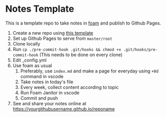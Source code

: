 # Notes Template

This is a template repo to take notes in [foam](https://foambubble.github.io/foam/) and publish to Github Pages.

1. Create a new repo using [this template](https://github.com/DhruvaSambrani/notes-template/generate)
2. Set up Github Pages to serve from `master/root`
3. Clone locally
4. Run `cp ./pre-commit-hook .git/hooks && chmod +x .git/hooks/pre-commit-hook` (This needs to be done on every clone)
5. Edit _config.yml
6. Use foam as usual
    1. Preferably, use `index.md` and make a page for everyday using `+0d` command in vscode
    2. Take notes in today's file
    3. Every week, collect content according to topic
    4. Run Foam Janitor in vscode
    5. Commit and push
7. See and share your notes online at https://yourgithubusername.github.io/reponame

